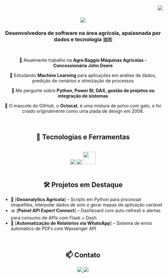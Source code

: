 <!-- README.md do perfil de Bruna Wust - Desenvolvedora de Software Agrícola -->

<img align="right" src="https://visitor-badge.laobi.icu/badge?page_id=bruna.wust" />

<h1 align="center">
    <img src="https://readme-typing-svg.herokuapp.com/?font=Righteous&size=35&center=true&vCenter=true&width=500&height=70&duration=4000&color=%23ff69b4&lines=Hi+There!+👋;+I'm+Bruna+Wust!;" />
</h1>

<h3 align="center">Desenvolvedora de software na área agrícola, apaixonada por dados e tecnologia 🇧🇷</h3>

<br/>

<div align="center">
 
 🔭 Atualmente trabalho na **Agro Baggio Máquinas Agrícolas - Concessionária John Deere**

 🌱 Estudando **Machine Learning** para aplicações em análise de dados, predição de cenários e otimização de processos

 💬 Me pergunte sobre **Python, Power BI, DAX, gestão de projetos ou integração de sistemas**

 🐙 O mascote do GitHub, o **Octocat**, é uma mistura de polvo com gato, e foi criado originalmente como uma piada de design em 2008.

</div>

<br/>

<h2 align="center">🚀 Tecnologias e Ferramentas</h2>
<br/>
<div align="center">
    <img src="https://skillicons.dev/icons?i=python,mysql,vscode,figma,css,r,github" />
    <img src="https://skillicons.dev/icons?i=blender,discord,anaconda" />
    <img src="https://upload.wikimedia.org/wikipedia/commons/4/4f/OpenAI_Logo.svg" height="40px" />
</div>


</div>


<br/>

<h2 align="center">🛠️ Projetos em Destaque</h2>

- 🌾 [**Geoanalytics Agrícola**] – Scripts em Python para processar shapefiles, interpolar dados de solo e gerar mapas de aplicação variável  
- 📊 [**Painel API Expert Connect**] – Dashboard com auto-refresh e alertas para consumo de APIs com Flask + Dash  
- 🔄 [**Automatização de Relatórios via WhatsApp**] – Sistema de envio automático de PDFs com Wassenger API

<br/>

<h2 align="center">📫 Contato</h2>

<div align="center"> 
  <a href="mailto:bruna.wust@agrobaggio.com.br">
    <img src="https://img.shields.io/badge/Outlook-0078D4?style=for-the-badge&logo=microsoft-outlook&logoColor=white" />
  </a>
  <a href="https://www.linkedin.com/in/bruna-gabriele-wust/" target="_blank">
    <img src="https://img.shields.io/badge/LinkedIn-0077B5?style=for-the-badge&logo=linkedin&logoColor=white" />
  </a>
</div>

<br/>
